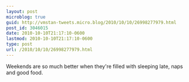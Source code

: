 ```yaml
---
layout: post
microblog: true
guid: http://vmstan-tweets.micro.blog/2010/10/10/26998277979.html
post_id: 3046015
date: 2010-10-10T21:17:10-0600
lastmod: 2010-10-10T21:17:10-0600
type: post
url: /2010/10/10/26998277979.html
---
```

Weekends are so much better when they're filled with sleeping late, naps and good food.
